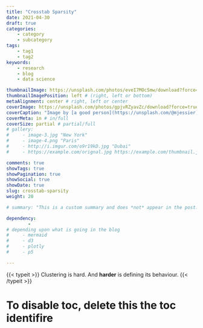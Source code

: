 ```yaml
---
title: "Crosstab Sparsity"
date: 2021-04-30
draft: true
categories:
    - category
    - subcategory
tags:
    - tag1
    - tag2
keywords:
    - research
    - blog
    - data science

thumbnailImage: https://unsplash.com/photos/eveI7MOcSmw/download?force=true&w=640
thumbnailImagePosition: left # (right, left or bottom)
metaAlignment: center # right, left or center
coverImage: https://unsplash.com/photos/gpjvRZyavZc/download?force=true&w=1920
coverCaption: "Image by [a good person](https://unsplash.com/@mjessier)"
coverMeta: in # in/full
coverSize: partial # partial/full
# gallery:
#     - image-3.jpg "New York"
#     - image-4.png "Paris"
#     - http://i.imgur.com/o9r19kD.jpg "Dubai"
#     - https://example.com/orignal.jpg https://example.com/thumbnail.jpg "Sidney"

comments: true
showTags: true
showPagination: true
showSocial: true
showDate: true
slug: crosstab-sparsity
weight: 20

# summary: "This is a custom summary and does *not* appear in the post."

dependency: 
        -
# depending upon what is going in the blog
#     - mermaid
#     - d3
#     - plotly
#     - p5

---
```


{{< typeit >}}
Clustering is hard. And **harder** is defining its behaviour. 
{{< /typeit >}}
<!--more-->
<!--toc--> 

<!-- This is handy for all the shortcodes ;) -->

# To disable toc, delete this the toc identifire    